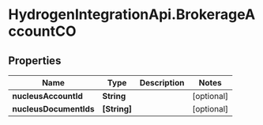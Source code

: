 # HydrogenIntegrationApi.BrokerageAccountCO

## Properties
Name | Type | Description | Notes
------------ | ------------- | ------------- | -------------
**nucleusAccountId** | **String** |  | [optional] 
**nucleusDocumentIds** | **[String]** |  | [optional] 


